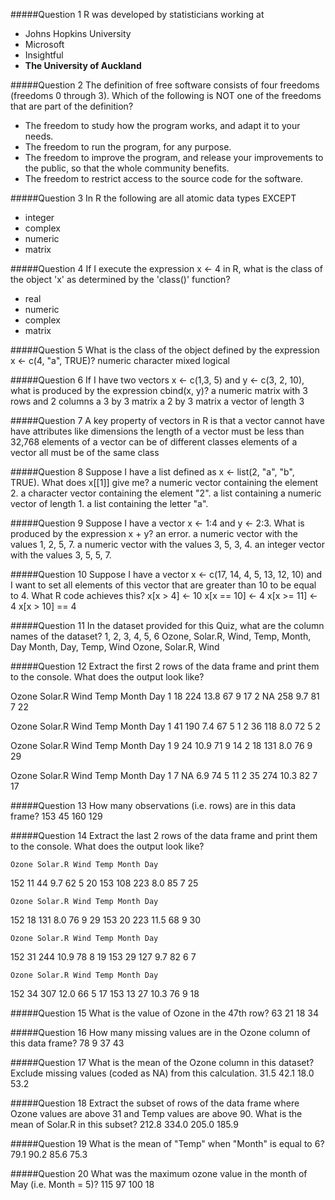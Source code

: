 #####Question 1
R was developed by statisticians working at

* Johns Hopkins University
* Microsoft
* Insightful
* **The University of Auckland**


#####Question 2
The definition of free software consists of four freedoms (freedoms 0 through 3). Which of the following is NOT one of the freedoms that are part of the definition?
* The freedom to study how the program works, and adapt it to your needs.
* The freedom to run the program, for any purpose.
* The freedom to improve the program, and release your improvements to the public, so that the whole community benefits.
* The freedom to restrict access to the source code for the software.

#####Question 3
In R the following are all atomic data types EXCEPT
* integer
* complex
* numeric
* matrix

#####Question 4
If I execute the expression x <- 4 in R, what is the class of the object 'x' as determined by the 'class()' function?
- real
- numeric
- complex
- matrix

#####Question 5
What is the class of the object defined by the expression x <- c(4, "a", TRUE)?
numeric
character
mixed
logical

#####Question 6
If I have two vectors x <- c(1,3, 5) and y <- c(3, 2, 10), what is produced by the expression cbind(x, y)?
a numeric matrix with 3 rows and 2 columns
a 3 by 3 matrix
a 2 by 3 matrix
a vector of length 3

#####Question 7
A key property of vectors in R is that
a vector cannot have have attributes like dimensions
the length of a vector must be less than 32,768
elements of a vector can be of different classes
elements of a vector all must be of the same class

#####Question 8
Suppose I have a list defined as x <- list(2, "a", "b", TRUE). What does x[[1]] give me?
a numeric vector containing the element 2.
a character vector containing the element "2".
a list containing a numeric vector of length 1.
a list containing the letter "a".

#####Question 9
Suppose I have a vector x <- 1:4 and y <- 2:3. What is produced by the expression x + y?
an error.
a numeric vector with the values 1, 2, 5, 7.
a numeric vector with the values 3, 5, 3, 4.
an integer vector with the values 3, 5, 5, 7.

#####Question 10
Suppose I have a vector x <- c(17, 14, 4, 5, 13, 12, 10) and I want to set all elements of this vector that are greater than 10 to be equal to 4. What R code achieves this?
x[x > 4] <- 10
x[x == 10] <- 4
x[x >= 11] <- 4
x[x > 10] == 4

#####Question 11
In the dataset provided for this Quiz, what are the column names of the dataset?
1, 2, 3, 4, 5, 6
Ozone, Solar.R, Wind, Temp, Month, Day
Month, Day, Temp, Wind
Ozone, Solar.R, Wind

#####Question 12
Extract the first 2 rows of the data frame and print them to the console. What does the output look like?

  Ozone Solar.R Wind Temp Month Day
1    18     224 13.8   67     9  17
2    NA     258  9.7   81     7  22

  Ozone Solar.R Wind Temp Month Day
1    41     190  7.4   67     5   1
2    36     118  8.0   72     5   2

  Ozone Solar.R Wind Temp Month Day
1     9      24 10.9   71     9  14
2    18     131  8.0   76     9  29

  Ozone Solar.R Wind Temp Month Day
1     7      NA  6.9   74     5  11
2    35     274 10.3   82     7  17

#####Question 13
How many observations (i.e. rows) are in this data frame?
153
45
160
129

#####Question 14
Extract the last 2 rows of the data frame and print them to the console. What does the output look like?

    Ozone Solar.R Wind Temp Month Day
152    11      44  9.7   62     5  20
153   108     223  8.0   85     7  25

    Ozone Solar.R Wind Temp Month Day
152    18     131  8.0   76     9  29
153    20     223 11.5   68     9  30

    Ozone Solar.R Wind Temp Month Day
152    31     244 10.9   78     8  19
153    29     127  9.7   82     6   7

    Ozone Solar.R Wind Temp Month Day
152    34     307 12.0   66     5  17
153    13      27 10.3   76     9  18

#####Question 15
What is the value of Ozone in the 47th row?
63
21
18
34

#####Question 16
How many missing values are in the Ozone column of this data frame?
78
9
37
43

#####Question 17
What is the mean of the Ozone column in this dataset? Exclude missing values (coded as NA) from this calculation.
31.5
42.1
18.0
53.2

#####Question 18
Extract the subset of rows of the data frame where Ozone values are above 31 and Temp values are above 90. What is the mean of Solar.R in this subset?
212.8
334.0
205.0
185.9

#####Question 19
What is the mean of "Temp" when "Month" is equal to 6?
79.1
90.2
85.6
75.3

#####Question 20
What was the maximum ozone value in the month of May (i.e. Month = 5)?
115
97
100
18

